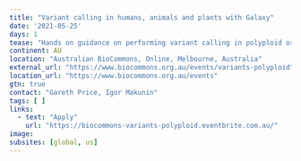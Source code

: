 ```yaml
---
title: "Variant calling in humans, animals and plants with Galaxy"
date: '2021-05-25'
days: 1
tease: "Hands on guidance on performing variant calling in polyploid organisms including humans, plants and animals. Apply by 12 May."
continent: AU
location: "Australian BioCommons, Online, Melbourne, Australia"
external_url: "https://www.biocommons.org.au/events/variants-polyploid"
location_url: "https://www.biocommons.org.au/events"
gtn: true
contact: "Gareth Price, Igor Makunin"
tags: [ ]
links:
  - text: "Apply"
    url: "https://biocommons-variants-polyploid.eventbrite.com.au/"
image: 
subsites: [global, us]
---
```

